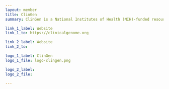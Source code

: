 ```yaml
---
layout: member
title: ClinGen
summary: ClinGen is a National Institutes of Health (NIH)-funded resource dedicated to building a central resource that defines the clinical relevance of genes and variants for use in precision medicine and research.

link_1_label: Website
link_1_to: https://clinicalgenome.org

link_2_label: Website
link_2_to:

logo_1_label: ClinGen
logo_1_file: logo-clingen.png

logo_2_label:
logo_2_file:

---
```

